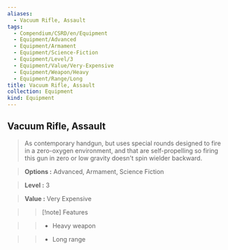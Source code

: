 ```yaml
---
aliases:
  - Vacuum Rifle, Assault
tags:
  - Compendium/CSRD/en/Equipment
  - Equipment/Advanced
  - Equipment/Armament
  - Equipment/Science-Fiction
  - Equipment/Level/3
  - Equipment/Value/Very-Expensive
  - Equipment/Weapon/Heavy
  - Equipment/Range/Long
title: Vacuum Rifle, Assault
collection: Equipment
kind: Equipment
---
```

## Vacuum Rifle, Assault  
    
>As contemporary handgun, but uses special rounds designed to fire in a zero-oxygen environment, and that are self-propelling so firing this gun in zero or low gravity doesn't spin wielder backward.    
> **Options :** Advanced, Armament, Science Fiction    
> **Level :** 3    
> **Value :** Very Expensive    
>>[!note] Features    
>> - Heavy weapon    
>> - Long range